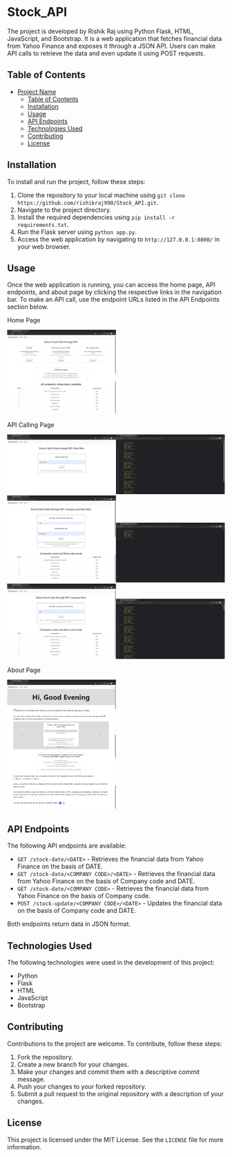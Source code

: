 # Stock_API

The project is developed by Rishik Raj using Python Flask, HTML, JavaScript, and Bootstrap. It is a web application that fetches financial data from Yahoo Finance and exposes it through a JSON API. Users can make API calls to retrieve the data and even update it using POST requests.

## Table of Contents

- [Project Name](#project-name)
  - [Table of Contents](#table-of-contents)
  - [Installation](#installation)
  - [Usage](#usage)
  - [API Endpoints](#api-endpoints)
  - [Technologies Used](#technologies-used)
  - [Contributing](#contributing)
  - [License](#license)

## Installation

To install and run the project, follow these steps:

1. Clone the repository to your local machine using `git clone https://github.com/rishikraj990/Stock_API.git`.
2. Navigate to the project directory.
3. Install the required dependencies using `pip install -r requirements.txt`.
4. Run the Flask server using `python app.py`.
5. Access the web application by navigating to `http://127.0.0.1:8000/` in your web browser.

## Usage

Once the web application is running, you can access the home page, API endpoints, and about page by clicking the respective links in the navigation bar. To make an API call, use the endpoint URLs listed in the API Endpoints section below.

Home Page 

<img src="./Photo/1.jpg" width="50%" height="50%">

API Calling Page

<img src="./Photo/2.png" width="50%" height="50%"><img src="./Photo/3.png" width="50%" height="50%">
<img src="./Photo/4.jpg" width="50%" height="50%"><img src="./Photo/5.png" width="50%" height="50%">
<img src="./Photo/6.jpg" width="50%" height="50%"><img src="./Photo/7.png" width="50%" height="50%">

About Page

<img src="./Photo/8.jpg" width="50%" height="50%">

## API Endpoints

The following API endpoints are available:

- `GET /stock-date/<DATE>` - Retrieves the financial data from Yahoo Finance on the basis of DATE.
- `GET /stock-date/<COMPANY CODE>/<DATE>` - Retrieves the financial data from Yahoo Finance on the basis of Company code and DATE.
- `GET /stock-date/<COMPANY CODE>` - Retrieves the financial data from Yahoo Finance on the basis of Company code.
- `POST /stock-update/<COMPANY CODE>/<DATE>` - Updates the financial data on the basis of Company code and DATE.

Both endpoints return data in JSON format.

## Technologies Used

The following technologies were used in the development of this project:

- Python
- Flask
- HTML
- JavaScript
- Bootstrap

## Contributing

Contributions to the project are welcome. To contribute, follow these steps:

1. Fork the repository.
2. Create a new branch for your changes.
3. Make your changes and commit them with a descriptive commit message.
4. Push your changes to your forked repository.
5. Submit a pull request to the original repository with a description of your changes.

## License

This project is licensed under the MIT License. See the `LICENSE` file for more information.

